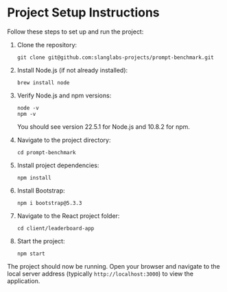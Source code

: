 # Project Setup Instructions

Follow these steps to set up and run the project:

1. Clone the repository:
   ```
   git clone git@github.com:slanglabs-projects/prompt-benchmark.git
   ```

2. Install Node.js (if not already installed):
   ```
   brew install node
   ```

3. Verify Node.js and npm versions:
   ```
   node -v
   npm -v
   ```
   You should see version 22.5.1 for Node.js and 10.8.2 for npm.

4. Navigate to the project directory:
   ```
   cd prompt-benchmark
   ```

5. Install project dependencies:
   ```
   npm install
   ```

6. Install Bootstrap:
   ```
   npm i bootstrap@5.3.3
   ```

7. Navigate to the React project folder:
   ```
   cd client/leaderboard-app
   ```

8. Start the project:
   ```
   npm start
   ```

The project should now be running. Open your browser and navigate to the local server address (typically `http://localhost:3000`) to view the application.
